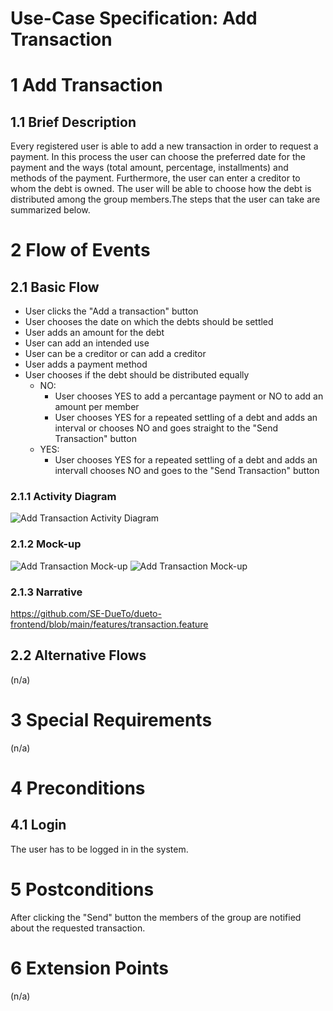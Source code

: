 # Use-Case Specification: Add Transaction

# 1 Add Transaction

## 1.1 Brief Description
Every registered user is able to add a new transaction in order to request a payment. In this process the user can choose the preferred date for the payment and the ways (total amount, percentage, installments) and methods of the payment. Furthermore, the user can enter a creditor to whom the debt is owned. The user will be able to choose how the debt is distributed among the group members.The steps that the user can take are summarized below.

# 2 Flow of Events
## 2.1 Basic Flow
- User clicks the "Add a transaction" button
- User chooses the date on which the debts should be settled
- User adds an amount for the debt
- User can add an intended use
- User can be a creditor or can add a creditor
- User adds a payment method
- User chooses if the debt should be distributed equally
    - NO:
        - User chooses YES to add a percantage payment or NO to add an amount per member
        - User chooses YES for a repeated settling of a debt and adds an interval
        or chooses NO and goes straight to the "Send Transaction" button
    - YES: 
        - User chooses YES for a repeated settling of a debt and adds an intervall chooses NO and goes to the "Send Transaction" button
         

### 2.1.1 Activity Diagram
![Add Transaction Activity Diagram](https://drive.google.com/uc?id=1_uURahT5un0lH5y3K_RFsYyp9Z_TXIGJ)

### 2.1.2 Mock-up
![Add Transaction Mock-up](https://drive.google.com/uc?export=view&id=1LsfBCAfCXHdF6CM_wT1IGgt_HP0iJ09y)
![Add Transaction Mock-up](https://drive.google.com/uc?export=view&id=1vJCLRHa1iKbxacWkNzUCNgQupoOlWxLb)

### 2.1.3 Narrative
https://github.com/SE-DueTo/dueto-frontend/blob/main/features/transaction.feature

## 2.2 Alternative Flows
(n/a)

# 3 Special Requirements
(n/a)

# 4 Preconditions
## 4.1 Login
The user has to be logged in in the system.

# 5 Postconditions
After clicking the "Send" button the members of the group are notified about the requested transaction. 
 
# 6 Extension Points
(n/a)